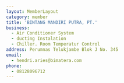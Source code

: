```yaml
---
layout: MemberLayout
category: member
title: 'BINTANG MANDIRI PUTRA, PT.'
business:
  - Air Conditioner System
  - ducting Instalation
  - Chiller. Room Temperatur Control
address: Perumnas Telukjambe Blok J No. 345
email:
  - hendri.aries@bimatera.com
phone:
  - 08128096712
---
```

